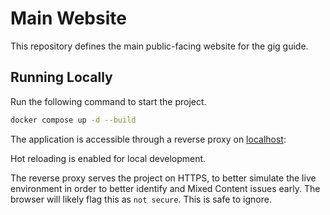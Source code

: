 # Main Website

This repository defines the main public-facing website for the gig guide.

## Running Locally

Run the following command to start the project.

```sh
docker compose up -d --build
```

The application is accessible through a reverse proxy on [localhost](https://localhost):

Hot reloading is enabled for local development.

The reverse proxy serves the project on HTTPS, to better simulate the live environment in order to better identify and Mixed Content issues early. The browser will likely flag this as `not secure`. This is safe to ignore.